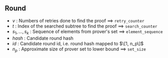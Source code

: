 ## Round
- <a id="round-v">$v$</a> : Numbers of retries done to find the proof $\implies$ `retry_counter`
- <a id="round-t">$t$</a> : Index of the searched subtree to find the proof $\implies$ `search_counter`
- <a id="round-slist">$s_1, \ldots, s_k$</a> : Sequence of elements from prover's set $\implies$ `element_sequence`
- <a id="round-digest">$hash$</a> : Candidate round hash
- <a id="round-id">$id$</a> : Candidate round id, i.e. round hash mapped to $\[1, n_p\]$
- <a id="round-np">$n_p$</a> : Approximate size of prover set to lower bound $\implies$ `set_size`
